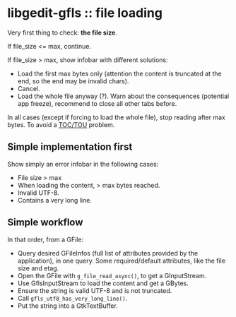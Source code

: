libgedit-gfls :: file loading
=============================

Very first thing to check: **the file size**.

If file_size <= max, continue.

If file_size > max, show infobar with different solutions:
- Load the first max bytes only (attention the content is truncated at the end,
  so the end may be invalid chars).
- Cancel.
- Load the whole file anyway (?). Warn about the consequences (potential app
  freeze), recommend to close all other tabs before.

In all cases (except if forcing to load the whole file), stop reading after max
bytes. To avoid a
[TOC/TOU](https://en.wikipedia.org/wiki/Time-of-check_to_time-of-use)
problem.

Simple implementation first
---------------------------

Show simply an error infobar in the following cases:
- File size > max
- When loading the content, > max bytes reached.
- Invalid UTF-8.
- Contains a very long line.

Simple workflow
---------------

In that order, from a GFile:
- Query desired GFileInfos (full list of attributes provided by the
  application), in one query. Some required/default attributes, like the file
  size and etag.
- Open the GFile with `g_file_read_async()`, to get a GInputStream.
- Use GflsInputStream to load the content and get a GBytes.
- Ensure the string is valid UTF-8 and is not truncated.
- Call `gfls_utf8_has_very_long_line()`.
- Put the string into a GtkTextBuffer.
